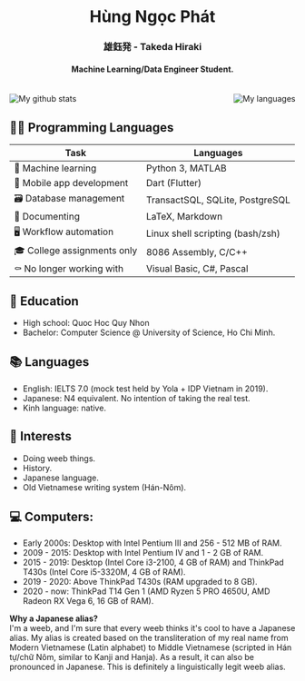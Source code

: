 <div align="center">
  <h1> Hùng Ngọc Phát </h1> 
  <h3>雄鈺発 - Takeda Hiraki</h3>
  <h4>Machine Learning/Data Engineer Student.</h4>
</div>
<br>

<div align="left">
  <img align="" alt="My github stats" src="https://github-readme-stats.vercel.app/api?username=hungngocphat01&show_icons=true&theme=tokyonight"/>
  <img align="right" alt="My languages" src="https://github-readme-stats.vercel.app/api/top-langs/?username=hungngocphat01&theme=tokyonight&hide=html&langs_count=6&layout=compact"/>
</div>


## 👩‍💻 Programming Languages
| Task                        | Languages                       |
|--------------------------   |---------------------------------|
| 🤖 Machine learning          | Python 3, MATLAB                |
| 📱 Mobile app development    | Dart (Flutter)                  |
| 🗃️ Database management       | TransactSQL, SQLite, PostgreSQL |
| 📝 Documenting               | LaTeX, Markdown                |
| 🖥️ Workflow automation       | Linux shell scripting (bash/zsh)|
| 🎓 College assignments only | 8086 Assembly, C/C++            |
| ⚰️ No longer working with    | Visual Basic, C#, Pascal        |


## 🏫 Education
- High school: Quoc Hoc Quy Nhon
- Bachelor: Computer Science @ University of Science, Ho Chi Minh.

## 📚 Languages
- English: IELTS 7.0 (mock test held by Yola + IDP Vietnam in 2019).<br>
- Japanese: N4 equivalent. No intention of taking the real test.
- Kinh language: native.

## 🎹 Interests
- Doing weeb things.
- History.
- Japanese language.
- Old Vietnamese writing system (Hán-Nôm).

## 💻 Computers: 
- Early 2000s: Desktop with Intel Pentium III and 256 - 512 MB of RAM. 
- 2009 - 2015: Desktop with Intel Pentium IV and 1 - 2 GB of RAM.
- 2015 - 2019: Desktop (Intel Core i3-2100, 4 GB of RAM) and ThinkPad T430s (Intel Core i5-3320M, 4 GB of RAM).
- 2019 - 2020: Above ThinkPad T430s (RAM upgraded to 8 GB).
- 2020 - now: ThinkPad T14 Gen 1 (AMD Ryzen 5 PRO 4650U, AMD Radeon RX Vega 6, 16 GB of RAM).

**Why a Japanese alias?** <br>
I'm a weeb, and I'm sure that every weeb thinks it's cool to have a Japanese alias. My alias is created based on the transliteration of my real name from Modern Vietnamese (Latin alphabet) to Middle Vietnamese (scripted in Hán tự/chữ Nôm, similar to Kanji and Hanja). As a result, it can also be pronounced in Japanese. This is definitely a linguistically legit weeb alias.
